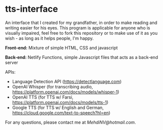 # tts-interface
An interface that I created for my grandfather, in order to make reading and
writing easier for his eyes. This program is applicable for anyone who is visually
impaired, feel free to fork this repository or to make use of it as you wish -
as long as it helps people, I'm happy.

**Front-end:**
Mixture of simple HTML, CSS and javascript

**Back-end:**
Netlify Functions, simple Javascript files that acts as a back-end server

APIs:
* Language Detection API (https://detectlanguage.com)
* OpenAI Whisper (for transcribing audio, https://platform.openai.com/docs/models/whisper-1)
* OpenAI TTS (for TTS w/ Farsi, https://platform.openai.com/docs/models/tts-1)
* Google TTS (for TTS w/ English and German, https://cloud.google.com/text-to-speech?hl=en)

For any questions, please contact me at _MehdiNV@hotmail.com_.
